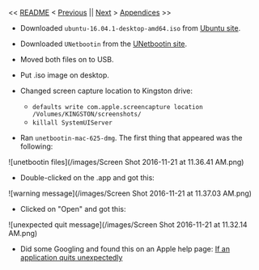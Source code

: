 << [README](https://github.com/vmsmith/mac2linux/blob/master/README.md) < [Previous](https://github.com/vmsmith/mac2linux/blob/master/Machine_Preparations.md) || [Next]() > [Appendices]() >> 


* Downloaded `ubuntu-16.04.1-desktop-amd64.iso` from [Ubuntu site](https://www.ubuntu.com/download/desktop).

* Downloaded `UNetbootin` from the [UNetbootin site](http://unetbootin.github.io/).

* Moved both files on to USB.

* Put .iso image on desktop.

* Changed screen capture location to Kingston drive:
  * `defaults write com.apple.screencapture location /Volumes/KINGSTON/screenshots/`
  * `killall SystemUIServer`

* Ran `unetbootin-mac-625-dmg`. The first thing that appeared was the following:

![unetbootin files](/images/Screen Shot 2016-11-21 at 11.36.41 AM.png)

* Double-clicked on the .app and got this:

![warning message](/images/Screen Shot 2016-11-21 at 11.37.03 AM.png)

* Clicked on "Open" and got this:

![unexpected quit message](/images/Screen Shot 2016-11-21 at 11.32.14 AM.png)

* Did some Googling and found this on an Apple help page: [If an application quits unexpectedly](https://help.apple.com/machelp/mac/10.7/help/index.html?lang=en#mchlp2579)
